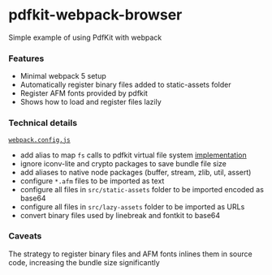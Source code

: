 pdfkit-webpack-browser
======================

Simple example of using PdfKit with webpack

### Features

- Minimal webpack 5 setup
- Automatically register binary files added to static-assets folder
- Register AFM fonts provided by pdfkit
- Shows how to load and register files lazily

### Technical details

[`webpack.config.js`](webpack.config.js)

- add alias to map `fs` calls to pdfkit virtual file system [implementation](../../lib/virtual-fs.js)
- ignore iconv-lite and crypto packages to save bundle file size
- add aliases to native node packages (buffer, stream, zlib, util, assert)
- configure `*.afm` files to be imported as text
- configure all files in `src/static-assets` folder to be imported encoded as base64
- configure all files in `src/lazy-assets` folder to be imported as URLs
- convert binary files used by linebreak and fontkit to base64

### Caveats

The strategy to register binary files and AFM fonts inlines them in source code, increasing the bundle size significantly
